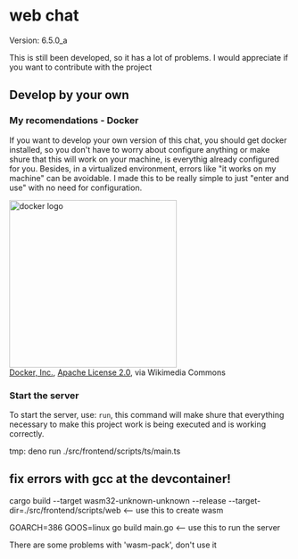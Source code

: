 ﻿# web chat

Version: 6.5.0_a

This is still been developed, so it has a lot of problems. I would appreciate if you want to contribute with the project

## Develop by your own

### My recomendations - Docker

If you want to develop your own version of this chat, you should get docker installed, so you don't have to worry about configure anything or make shure that this will work on your machine, is everythig already configured for you. Besides, in a virtualized environment, errors like "it works on my machine" can be avoidable. I made this to be really simple to just "enter and use" with no need for configuration. <!--fuck the history that was deleted because of him, how could he do that with me?-->

<img src="https://upload.wikimedia.org/wikipedia/commons/7/70/Docker_logo.png?20240428132226" alt="docker logo" width="300px"><br/>
<a href="https://commons.wikimedia.org/wiki/File:Docker_logo.png">Docker, Inc.</a>, <a href="http://www.apache.org/licenses/LICENSE-2.0">Apache License 2.0</a>, via Wikimedia Commons

### Start the server

To start the server, use: `run`, this command will make shure that everything necessary to make this project work is being executed and is working correctly.

tmp: deno run ./src/frontend/scripts/ts/main.ts


## fix errors with gcc at the devcontainer!
cargo build --target wasm32-unknown-unknown --release --target-dir=./src/frontend/scripts/web <-- use this to create wasm

GOARCH=386 GOOS=linux go build main.go <-- use this to run the server

There are some problems with 'wasm-pack', don't use it